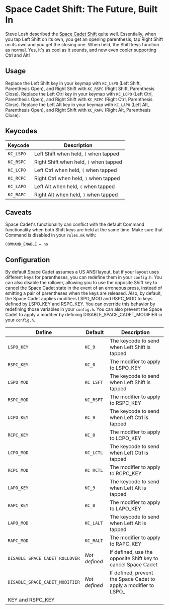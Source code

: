 # Space Cadet Shift: The Future, Built In

Steve Losh described the [Space Cadet Shift](http://stevelosh.com/blog/2012/10/a-modern-space-cadet/) quite well. Essentially, when you tap Left Shift on its own, you get an opening parenthesis; tap Right Shift on its own and you get the closing one. When held, the Shift keys function as normal. Yes, it's as cool as it sounds, and now even cooler supporting Ctrl and Alt!

## Usage

Replace the Left Shift key in your keymap with `KC_LSPO` (Left Shift, Parenthesis Open), and Right Shift with `KC_RSPC` (Right Shift, Parenthesis Close).
Replace the Left Ctrl key in your keymap with `KC_LCPO` (Left Ctrl, Parenthesis Open), and Right Shift with `KC_RCPC` (Right Ctrl, Parenthesis Close).
Replace the Left Alt key in your keymap with `KC_LAPO` (Left Alt, Parenthesis Open), and Right Shift with `KC_RAPC` (Right Alt, Parenthesis Close).

## Keycodes

|Keycode  |Description                           |
|---------|--------------------------------------|
|`KC_LSPO`|Left Shift when held, `(` when tapped |
|`KC_RSPC`|Right Shift when held, `)` when tapped|
|`KC_LCPO`|Left Ctrl when held, `(` when tapped  |
|`KC_RCPC`|Right Ctrl when held, `)` when tapped |
|`KC_LAPO`|Left Alt when held, `(` when tapped   |
|`KC_RAPC`|Right Alt when held, `)` when tapped  |

## Caveats

Space Cadet's functionality can conflict with the default Command functionality when both Shift keys are held at the same time. Make sure that Command is disabled in your `rules.mk` with:

```make
COMMAND_ENABLE = no
```

## Configuration

By default Space Cadet assumes a US ANSI layout, but if your layout uses different keys for parentheses, you can redefine them in your `config.h`.
You can also disable the rollover, allowing you to use the opposite Shift key to cancel the Space Cadet state in the event of an erroneous press, instead of emitting a pair of parentheses when the keys are released.
Also, by default, the Space Cadet applies modifiers LSPO_MOD and RSPC_MOD to keys defined by LSPO_KEY and RSPC_KEY. You can override this behavior by redefining those variables in your `config.h`. You can also prevent the Space Cadet to apply a modifier by defining DISABLE_SPACE_CADET_MODIFIER in your `config.h`.

|Define                        |Default      |Description                                                                     |
|------------------------------|-------------|--------------------------------------------------------------------------------|
|`LSPO_KEY`                    |`KC_9`       |The keycode to send when Left Shift is tapped                                   |
|`RSPC_KEY`                    |`KC_0`       |The modifier to apply to LSPO_KEY                                               |
|`LSPO_MOD`                    |`KC_LSFT`    |The keycode to send when Left Shift is tapped                                   |
|`RSPC_MOD`                    |`KC_RSFT`    |The modifier to apply to RSPC_KEY                                               |
|`LCPO_KEY`                    |`KC_9`       |The keycode to send when Left Ctrl is tapped                                    |
|`RCPC_KEY`                    |`KC_0`       |The modifier to apply to LCPO_KEY                                               |
|`LCPO_MOD`                    |`KC_LCTL`    |The keycode to send when Left Ctrl is tapped                                    |
|`RCPC_MOD`                    |`KC_RCTL`    |The modifier to apply to RCPC_KEY                                               |
|`LAPO_KEY`                    |`KC_9`       |The keycode to send when Left Alt is tapped                                     |
|`RAPC_KEY`                    |`KC_0`       |The modifier to apply to LAPO_KEY                                               |
|`LAPO_MOD`                    |`KC_LALT`    |The keycode to send when Left Alt is tapped                                     |
|`RAPC_MOD`                    |`KC_RALT`    |The modifier to apply to RAPC_KEY                                               |
|`DISABLE_SPACE_CADET_ROLLOVER`|*Not defined*|If defined, use the opposite Shift key to cancel Space Cadet                    |
|`DISABLE_SPACE_CADET_MODIFIER`|*Not defined*|If defined, prevent the Space Cadet to apply a modifier to LSPO_
KEY and RSPC_KEY|
